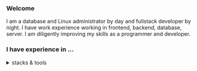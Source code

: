 ### Welcome

I am a database and Linux administrator by day and fullstack developer by night. I have work experience working in frontend, backend, database, server. I am diligently improving my skills as a programmer and developer.

### I have experience in ...
<details close>
<summary>stacks & tools</summary>
  
#### Programming Languages
Javascript, Typescript, Java, Python, C, C++, Go

#### Frontend
React, Next.js, HTML, CSS, Tailwind CSS, Sass, Apollo, GraphQL, Framer, Jest, cypress, MobX, Redux, Styled-Component
locale, routing, internationalization, prisma
  
#### Web Design, UI
Figma, Inkscape, Gimp

#### Backend
node.js, express.js, Django, GraphQL, Graphene, SQL, PostgreSQL, nginx
 
#### CICD, DevOp
Git, Linux, Vim, Terraform, GitHub Action, Selenium, Postman

</details>
